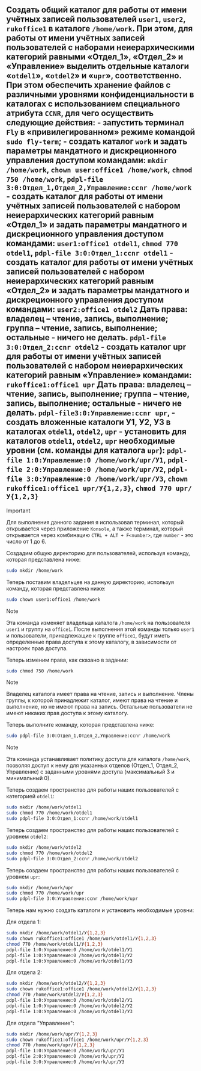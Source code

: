 ## Создать общий каталог для работы от имени учётных записей пользователей `user1`, `user2`, `rukoffice1` в каталоге `/home/work`. При этом, для работы от имени учётных записей пользователей с наборами неиерархическими категорий равными «Отдел_1», «Отдел_2» и «Управление» выделить отдельные каталоги «`otdel1`», «`otdel2`» и «`upr`», соответственно. При этом обеспечить хранение файлов с различными уровнями конфиденциальности в каталогах с использованием специального атрибута `CCNR`, для чего осуществить следующие действия: - запустить терминал `Fly` в «привилегированном» режиме командой `sudo fly-term`; - создать каталог `work` и задать параметры мандатного и дискреционного управления доступом командами: `mkdir /home/work`, `chown user:office1 /home/work`, `chmod 750 /home/work`, `pdpl-file 3:0:Отдел_1,Отдел_2,Управление:ccnr /home/work` - создать каталог для работы от имени учётных записей пользователей с набором неиерархических категорий равным «Отдел_1» и задать параметры мандатного и дискреционного управления доступом командами: `user1:office1 otdel1`, `chmod 770 otdel1`, `pdpl-file 3:0:Отдел_1:ccnr otdel1` - создать каталог для работы от имени учётных записей пользователей с набором неиерархических категорий равным «Отдел_2» и задать параметры мандатного и дискреционного управления доступом командами: `user2:office1 otdel2` Дать права: владелец – чтение, запись, выполнение; группа – чтение, запись, выполнение; остальные - ничего не делать. `pdpl-file 3:0:Отдел_2:ccnr otdel2` - создать каталог upr для работы от имени учётных записей пользователей с набором неиерархических категорий равным «Управление» командами: `rukoffice1:office1 upr` Дать права: владелец – чтение, запись, выполнение; группа – чтение, запись, выполнение; остальные - ничего не делать. `pdpl-file3:0:Управление:ccnr upr`, - создать вложенные каталоги У1, У2, У3 в каталогах `otdel1`, `otdel2`, `upr` - установить для каталогов `otdel1`, `otdel2`, `upr` необходимые уровни (см. команды для каталога `upr`): `pdpl-file 1:0:Управление:0 /home/work/upr/У1`, `pdpl-file 2:0:Управление:0 /home/work/upr/У2`, `pdpl-file 3:0:Управление:0 /home/work/upr/У3`, `chown rukoffice1:office1 upr/У{1,2,3}`, `chmod 770 upr/У{1,2,3}`

> [!IMPORTANT]
> Для выполнения данного задания я использовал терминал, который открывается через приложение `Konsole`, а также терминал, который открывается через комбинацию `CTRL + ALT + F<number>`, где `number` - это число от 1 до 6. 

Создадим общую директорию для пользователей, используя команду, которая представлена ниже:

```bash
sudo mkdir /home/work
```

Теперь поставим владельцев на данную директорию, используя команду, которая представлена ниже:

```bash
sudo chown user1:office1 /home/work
```

> [!NOTE]
> Эта команда изменяет владельца каталога `/home/work` на пользователя `user1` и группу на `office1`. После выполнения этой команды только `user1` и пользователи, принадлежащие к группе `office1`, будут иметь определенные права доступа к этому каталогу, в зависимости от настроек прав доступа.

Теперь изменим права, как сказано в задании:

```bash
sudo chmod 750 /home/work
```

> [!NOTE]
> Владелец каталога имеет права на чтение, запись и выполнение. Члены группы, к которой принадлежит каталог, имеют права на чтение и выполнение, но не имеют права на запись. Остальные пользователи не имеют никаких прав доступа к этому каталогу.

Теперь выполните команду, которая представлена ниже:

```bash
sudo pdpl-file 3:0:Отдел_1,Отдел_2,Управление:ccnr /home/work
```

> [!NOTE]
> Эта команда устанавливает политику доступа для каталога `/home/work`, позволяя доступ к нему для указанных отделов (Отдел_1, Отдел_2, Управление) с заданными уровнями доступа (максимальный 3 и минимальный 0).

Теперь создаем пространство для работы наших пользователей с категорией `otdel1`:

```bash
sudo mkdir /home/work/otdel1
sudo chmod 770 /home/work/otdel1
sudo pdpl-file 3:0:Отдел_1:ccnr /home/work/otdel1
```

Теперь создаем пространство для работы наших пользователей с уровнем `otdel2`:

```bash
sudo mkdir /home/work/otdel2
sudo chmod 770 /home/work/otdel2
sudo pdpl-file 3:0:Отдел_2:ccnr /home/work/otdel2
```

Теперь создаем пространство для работы наших пользователей с уровнем `upr`:

```bash
sudo mkdir /home/work/upr
sudo chmod 770 /home/work/upr
sudo pdpl-file 3:0:Управление:ccnr /home/work/upr
```

Теперь нам нужно создать каталоги и установить необходимые уровни: 

Для отдела 1:

```bash
sudo mkdir /home/work/otdel1/У{1,2,3}
sudo chown rukoffice1:office1 /home/work/otdel1/У{1,2,3}
chmod 770 /home/work/otdel1/У{1,2,3}
pdpl-file 1:0:Управление:0 /home/work/otdel1/У1
pdpl-file 1:0:Управление:0 /home/work/otdel1/У2
pdpl-file 1:0:Управление:0 /home/work/otdel1/У3
```

Для отдела 2:

```bash
sudo mkdir /home/work/otdel2/У{1,2,3}
sudo chown rukoffice1:office1 /home/work/otdel2/У{1,2,3}
chmod 770 /home/work/otdel2/У{1,2,3}
pdpl-file 1:0:Управление:0 /home/work/otdel2/У1
pdpl-file 1:0:Управление:0 /home/work/otdel2/У2
pdpl-file 1:0:Управление:0 /home/work/otdel3/У3
```

Для отдела "Управление":

```bash
sudo mkdir /home/work/upr/У{1,2,3}
sudo chown rukoffice1:office1 /home/work/upr/У{1,2,3}
chmod 770 /home/work/upr/У{1,2,3}
pdpl-file 1:0:Управление:0 /home/work/upr/У1
pdpl-file 2:0:Управление:0 /home/work/upr/У2
pdpl-file 3:0:Управление:0 /home/work/upr/У3
```
